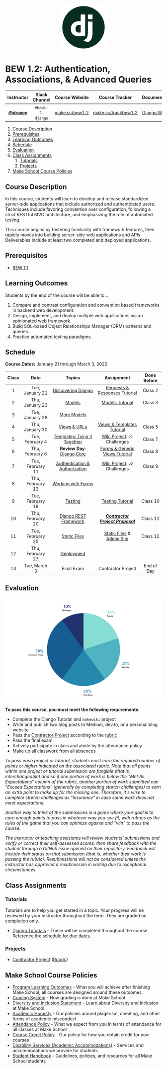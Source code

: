 <p align="center">
  <img src="django.png" width="150">
</p>


# BEW 1.2: Authentication, Associations, & Advanced Queries

| Instructor | Slack Channel | Course Website | Course Tracker | Documentation | Instructor 1-on-1 |
| :--------------------------------------: | :-----------: | :-:| :--------------------------------------: | :------------------------------------------------: | :-------------------------------------------: |
| [**@droxey**](https://github.com/droxey) | `#bew1-2-django`  | [make.sc/bew1.2](https://make.sc/bew1.2) | [make.sc/trackbew1.2](https://make.sc/trackbew1.2) | [Django Website](https://docs.djangoproject.com/en/3.0/) | [Click to Book](https://make.sc/codewithdani) |

1. [Course Description](#course-description)
2. [Prerequisites](#prerequisites)
3. [Learning Outcomes](#learning-outcomes)
4. [Schedule](#schedule)
5. [Evaluation](#evaluation)
6. [Class Assignments](#class-assignments)
   1. [Tutorials](#tutorials)
   2. [Projects](#projects)
7. [Make School Course Policies](#make-school-course-policies)

## Course Description

In this course, students will learn to develop and release standardized server-side applications that include authorized and authenticated users. Techniques include favoring convention over configuration, following a strict RESTful MVC architecture, and emphasizing the role of automated testing.

This course begins by fostering familiarity with framework features, then rapidly moves into building server-side web applications and APIs. Deliverables include at least two completed and deployed applications.

## Prerequisites

* [BEW 1.1](https://make.sc/bew1-1)

## Learning Outcomes

Students by the end of the course will be able to...

1. Compare and contrast configuration and convention based frameworks in backend web development.
1. Design, implement, and deploy multiple web applications via an opinionated web framework.
1. Build SQL-based Object Relationships Manager (ORM) patterns and queries.
1. Practice automated testing paradigms.

## Schedule

**Course Dates:** January 21 through March 3, 2020

| Class | Date | Topics | Assignment | Done Before |
|:-----:|:----:| :----: | :--------: | :-----------: |
|  1 |  Tue, January 21 |  [Discovering Django](Lessons/01-Discovering-Django.md) | [Requests & Responses Tutorial](https://docs.djangoproject.com/en/2.2/intro/tutorial01/) | Class 2 |
|  2 |  Thu, January 23 | [Models](Lessons/02-Models.md) | [Models Tutorial](https://docs.djangoproject.com/en/2.2/intro/tutorial02) | Class 3 |
|  3 |  Tue, January 28 | [More Models](Lessons/03-MoreModels.md) |||
|  4 |  Thu, January 30 | [Views & URLs](Lessons/04-ViewsURLs.md) | [Views & Templates Tutorial](https://docs.djangoproject.com/en/2.2/intro/tutorial03/) | Class 5 |
|  5 |  Tue, February 4 | [Templates: Tying it Together](Lessons/05-Templates.md) | [Wiki Project](https://github.com/make-school-labs/makewiki-starter): `v1` Challenges | Class 7 |
|  6 |  Thu, February 6 |  **Review Day**: [Django Core](Lessons/06-MidtermReview.md) | [Forms & Generic Views Tutorial](https://docs.djangoproject.com/en/2.2/intro/tutorial04/) | Class 8 |
|  7 |  Tue, February 11 | [Authentication & Authorization](Lessons/07-DjangoAuth.md) | [Wiki Project](https://github.com/make-school-labs/makewiki-starter): `v2` Challenges | Class 9 |
|  8 |  Thu, February 13 | [Working with Forms](Lessons/08-Forms) | |
|  9 |  Tue, February 18 | [Testing](Lessons/07-Testing.md) |  [Testing Tutorial](https://docs.djangoproject.com/en/2.2/intro/tutorial05/)| Class 10  |
| 10 |  Thu, February 20 | [Django REST Framework](Lessons/09-Django-REST-Framework.md) | [_**Contractor Project Proposal**_](Projects/proposal.md) | Class 11 |
| 11 |  Tue, February 25 | [Static Files](Lessons/10-StaticFiles.md) |  [Static Files](https://docs.djangoproject.com/en/2.2/intro/tutorial06/) & [Admin Site](https://docs.djangoproject.com/en/2.2/intro/tutorial07/) | Class 12 |
| 12 |  Thu, February 27 | [Deployment](Lessons/11-Deployment.md) ||
| 13 |  Tue, March 3 | Final Exam | Contractor Project | End of Day |

## Evaluation

<p align="center">
  <img src="criteria.png"">
</p>

**To pass this course, you must meet the following requirements**:

- Complete the Django Tutorial and `makewiki` project
- Write and publish two blog posts to Medium, dev.to, or a personal blog website
- Pass the [Contractor Project](Projects/requirements.md) according to the [rubric](Projects/rubric.md)
- Pass the final exam
- Actively participate in class and abide by the attendance policy
- Make up all classwork from all absences

_To pass each project or tutorial, students must earn the required number of points or higher indicated on the associated rubric. Note that all points within one project or tutorial submission are fungible (that is, interchangeable) and so if one portion of work is below the "Met All Expectations" column of the rubric, another portion of work submitted can "Exceed Expectations" (generally by completing stretch challenges) to earn an extra point to make up for the missing one. Therefore, it's wise to complete stretch challenges as "insurance" in case some work does not meet expectations._

_Another way to think of the submissions is a game where your goal is to earn enough points to pass in whatever way you see fit, with rubrics as the rules of the game that you can optimize against and "win" to pass the course._

_The instructor or teaching assistants will review students' submissions and verify or correct their self-assessed scores, then share feedback with the student through a GitHub issue opened on their repository. Feedback will include their status on that submission (that is, whether their work is passing the rubric). Resubmissions will not be considered unless the instructor has approved a resubmission in writing due to exceptional circumstances._

## Class Assignments

### Tutorials

Tutorials are to help you get started in a topic. Your progress will be reviewed by your instructor throughout the term. They are graded on completion only.

* [Django Tutorials](https://docs.djangoproject.com/en/2.2/) - These will be completed throughout the course. Reference the schedule for due dates.

### Projects

* [Contractor Project](Projects/requirements.md) ([Rubric](Projects/rubric.md))

## Make School Course Policies

- [Program Learning Outcomes](https://make.sc/program-learning-outcomes) - What you will achieve after finishing Make School, all courses are designed around these outcomes.
- [Grading System](https://make.sc/grading-system) - How grading is done at Make School
- [Diversity and Inclusion Statement](https://make.sc/diversity-and-inclusion-statement) - Learn about Diversity and Inclusion at Make School
- [Academic Honesty](https://make.sc/academic-honesty-policy) - Our policies around plagerism, cheating, and other forms of academic misconduct 
- [Attendance Policy](https://make.sc/attendance-policy) - What we expect from you in terms of attendance for all classes at Make School
- [Course Credit Policy](https://make.sc/course-credit-policy) - Our policy for how you obtain credit for your courses
- [Disability Services (Academic Accommodations)](https://make.sc/disability-services) - Services and accommodations we provide for students
- [Student Handbook](https://make.sc/student-handbook) - Guidelines, policies, and resources for all Make School students

